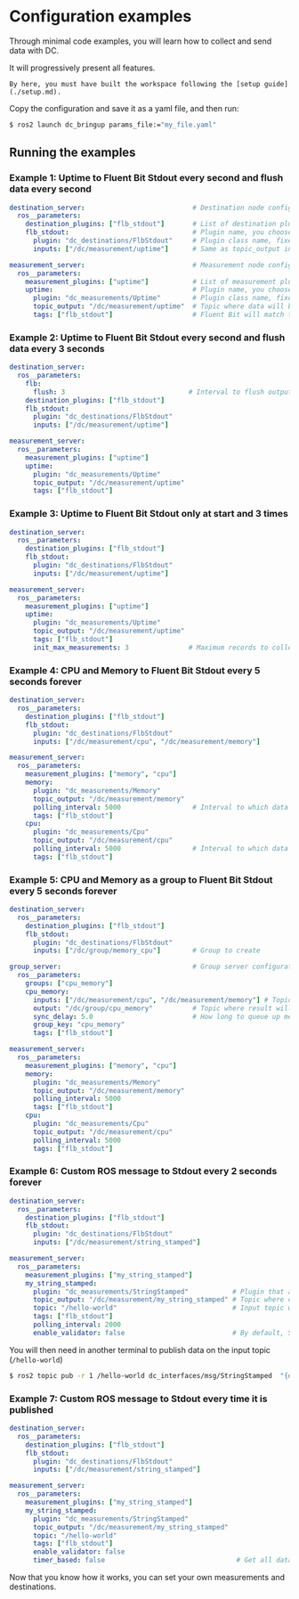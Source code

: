 # Configuration examples

Through minimal code examples, you will learn how to collect and send data with DC.

It will progressively present all features.

```admonish info
By here, you must have built the workspace following the [setup guide](./setup.md).
```

Copy the configuration and save it as a yaml file, and then run:

```bash
$ ros2 launch dc_bringup params_file:="my_file.yaml"
```

## Running the examples
### Example 1: Uptime to Fluent Bit Stdout every second and flush data every second

```yaml
destination_server:                           # Destination node configuration
  ros__parameters:
    destination_plugins: ["flb_stdout"]       # List of destination plugins names to enable
    flb_stdout:                               # Plugin name, you choose
      plugin: "dc_destinations/FlbStdout"     # Plugin class name, fixed
      inputs: ["/dc/measurement/uptime"]      # Same as topic_output in the uptime measurement in measurement_server

measurement_server:                           # Measurement node configuration
  ros__parameters:
    measurement_plugins: ["uptime"]           # List of measurement plugins names to enable
    uptime:                                   # Plugin name, you choose
      plugin: "dc_measurements/Uptime"        # Plugin class name, fixed
      topic_output: "/dc/measurement/uptime"  # Topic where data will be published
      tags: ["flb_stdout"]                    # Fluent Bit will match this in the destination server
```

### Example 2: Uptime to Fluent Bit Stdout every second and flush data every 3 seconds

```yaml
destination_server:
  ros__parameters:
    flb:
      flush: 3                               # Interval to flush output (seconds)
    destination_plugins: ["flb_stdout"]
    flb_stdout:
      plugin: "dc_destinations/FlbStdout"
      inputs: ["/dc/measurement/uptime"]

measurement_server:
  ros__parameters:
    measurement_plugins: ["uptime"]
    uptime:
      plugin: "dc_measurements/Uptime"
      topic_output: "/dc/measurement/uptime"
      tags: ["flb_stdout"]
```

### Example 3: Uptime to Fluent Bit Stdout only at start and 3 times

```yaml
destination_server:
  ros__parameters:
    destination_plugins: ["flb_stdout"]
    flb_stdout:
      plugin: "dc_destinations/FlbStdout"
      inputs: ["/dc/measurement/uptime"]

measurement_server:
  ros__parameters:
    measurement_plugins: ["uptime"]
    uptime:
      plugin: "dc_measurements/Uptime"
      topic_output: "/dc/measurement/uptime"
      tags: ["flb_stdout"]
      init_max_measurements: 3               # Maximum records to collect
```

### Example 4: CPU and Memory to Fluent Bit Stdout every 5 seconds forever

```yaml
destination_server:
  ros__parameters:
    destination_plugins: ["flb_stdout"]
    flb_stdout:
      plugin: "dc_destinations/FlbStdout"
      inputs: ["/dc/measurement/cpu", "/dc/measurement/memory"]

measurement_server:
  ros__parameters:
    measurement_plugins: ["memory", "cpu"]
    memory:
      plugin: "dc_measurements/Memory"
      topic_output: "/dc/measurement/memory"
      polling_interval: 5000                  # Interval to which data is collected in milliseconds
      tags: ["flb_stdout"]
    cpu:
      plugin: "dc_measurements/Cpu"
      topic_output: "/dc/measurement/cpu"
      polling_interval: 5000                  # Interval to which data is collected in milliseconds
      tags: ["flb_stdout"]
```

### Example 5: CPU and Memory as a group to Fluent Bit Stdout every 5 seconds forever

```yaml
destination_server:
  ros__parameters:
    destination_plugins: ["flb_stdout"]
    flb_stdout:
      plugin: "dc_destinations/FlbStdout"
      inputs: ["/dc/group/memory_cpu"]        # Group to create

group_server:                                 # Group server configuration
  ros__parameters:
    groups: ["cpu_memory"]
    cpu_memory:
      inputs: ["/dc/measurement/cpu", "/dc/measurement/memory"] # Topics which are subscribed
      output: "/dc/group/cpu_memory"          # Topic where result will be published
      sync_delay: 5.0                         # How long to queue up messages before passing them through.
      group_key: "cpu_memory"
      tags: ["flb_stdout"]

measurement_server:
  ros__parameters:
    measurement_plugins: ["memory", "cpu"]
    memory:
      plugin: "dc_measurements/Memory"
      topic_output: "/dc/measurement/memory"
      polling_interval: 5000
      tags: ["flb_stdout"]
    cpu:
      plugin: "dc_measurements/Cpu"
      topic_output: "/dc/measurement/cpu"
      polling_interval: 5000
      tags: ["flb_stdout"]
```

### Example 6: Custom ROS message to Stdout every 2 seconds forever

```yaml
destination_server:
  ros__parameters:
    destination_plugins: ["flb_stdout"]
    flb_stdout:
      plugin: "dc_destinations/FlbStdout"
      inputs: ["/dc/measurement/string_stamped"]

measurement_server:
  ros__parameters:
    measurement_plugins: ["my_string_stamped"]
    my_string_stamped:
      plugin: "dc_measurements/StringStamped"           # Plugin that allow to publish from your nodes
      topic_output: "/dc/measurement/my_string_stamped" # Topic where data is republished with tags
      topic: "/hello-world"                             # Input topic where you are publishing
      tags: ["flb_stdout"]
      polling_interval: 2000
      enable_validator: false                           # By default, StringStamped message does not have a JSON schema since it uses custom input data
```

You will then need in another terminal to publish data on the input topic (`/hello-world`)

```bash
$ ros2 topic pub -r 1 /hello-world dc_interfaces/msg/StringStamped  "{data: '{\"hello\":\"world\"}'}"
```

### Example 7: Custom ROS message to Stdout every time it is published

```yaml
destination_server:
  ros__parameters:
    destination_plugins: ["flb_stdout"]
    flb_stdout:
      plugin: "dc_destinations/FlbStdout"
      inputs: ["/dc/measurement/string_stamped"]

measurement_server:
  ros__parameters:
    measurement_plugins: ["my_string_stamped"]
    my_string_stamped:
      plugin: "dc_measurements/StringStamped"
      topic_output: "/dc/measurement/my_string_stamped"
      topic: "/hello-world"
      tags: ["flb_stdout"]
      enable_validator: false
      timer_based: false                                 # Get all data published on the input topic. Ignores polling_interval
```

Now that you know how it works, you can set your own measurements and destinations.
